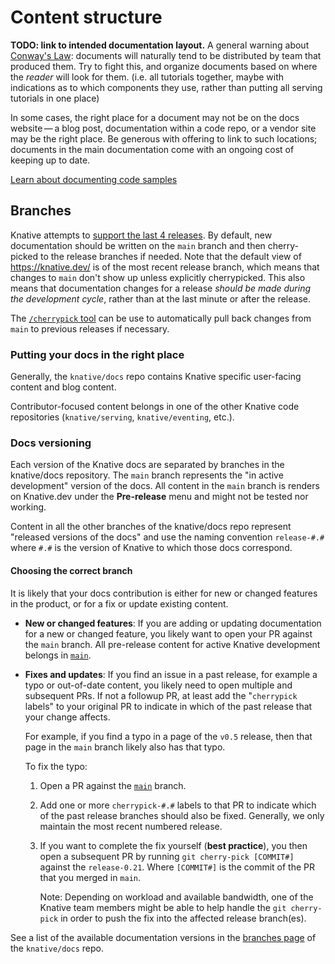 # Content structure

**TODO: link to intended documentation layout.** A general warning about
[Conway's Law](https://en.wikipedia.org/wiki/Conway%27s_law): documents will
naturally tend to be distributed by team that produced them. Try to fight this,
and organize documents based on where the _reader_ will look for them. (i.e. all
tutorials together, maybe with indications as to which components they use,
rather than putting all serving tutorials in one place)

In some cases, the right place for a document may not be on the docs website — a
blog post, documentation within a code repo, or a vendor site may be the right
place. Be generous with offering to link to such locations; documents in the
main documentation come with an ongoing cost of keeping up to date.

[Learn about documenting code samples](/code-samples.md)


## Branches

Knative attempts to
[support the last 4 releases](https://github.com/knative/community/blob/main/mechanics/RELEASE-VERSIONING-PRINCIPLES.md).
By default, new documentation should be written on the `main` branch and then
cherry-picked to the release branches if needed. Note that the default view of
<https://knative.dev/> is of the most recent release branch, which means that
changes to `main` don't show up unless explicitly cherrypicked. This also
means that documentation changes for a release _should be made during the
development cycle_, rather than at the last minute or after the release.

The
[`/cherrypick` tool](https://github.com/kubernetes/test-infra/tree/master/prow/external-plugins/cherrypicker)
can be use to automatically pull back changes from `main` to previous releases
if necessary.


### Putting your docs in the right place

Generally, the `knative/docs` repo contains Knative specific user-facing content
and blog content.

Contributor-focused content belongs in one of the other Knative code
repositories (`knative/serving`, `knative/eventing`, etc.).


### Docs versioning

Each version of the Knative docs are separated by branches in the knative/docs
repository. The `main` branch represents the "in active development" version
of the docs. All content in the `main` branch is renders on Knative.dev under
the **Pre-release** menu and might not be tested nor working.

Content in all the other branches of the knative/docs repo
represent "released versions of the docs" and use the naming convention
`release-#.#` where `#.#` is the version of Knative to which those docs
correspond.


#### Choosing the correct branch

It is likely that your docs contribution is either for new or changed features
in the product, or for a fix or update existing content.

- **New or changed features**: If you are adding or updating documentation for a
  new or changed feature, you likely want to open your PR against the `main`
  branch. All pre-release content for active Knative development belongs in
  [`main`](https://github.com/knative/docs/tree/main/).

- **Fixes and updates**: If you find an issue in a past release, for example a
  typo or out-of-date content, you likely need to open multiple and subsequent
  PRs. If not a followup PR, at least add the "`cherrypick` labels" to your
  original PR to indicate in which of the past release that your change affects.

  For example, if you find a typo in a page of the `v0.5` release, then that
  page in the `main` branch likely also has that typo.

  To fix the typo:

  1.  Open a PR against the
      [`main`](https://github.com/knative/docs/tree/main/) branch.
  1.  Add one or more `cherrypick-#.#` labels to that PR to indicate which of
      the past release branches should also be fixed. Generally, we only
      maintain the most recent numbered release.
  1.  If you want to complete the fix yourself (**best practice**), you then
      open a subsequent PR by running `git cherry-pick [COMMIT#]` against the
      `release-0.21`. Where `[COMMIT#]` is the commit of the PR that you merged
      in `main`.

      Note: Depending on workload and available bandwidth, one of the Knative
      team members might be able to help handle the `git cherry-pick` in order
      to push the fix into the affected release branch(es).

See a list of the available documentation versions in the
[branches page](https://github.com/knative/docs/branches) of the `knative/docs`
repo.
